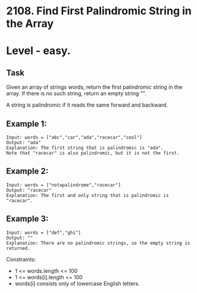 # 2108. Find First Palindromic String in the Array


# Level - easy.


## Task
Given an array of strings words, return the first palindromic string in the array. 
If there is no such string, return an empty string "".

A string is palindromic if it reads the same forward and backward.


## Example 1:
````
Input: words = ["abc","car","ada","racecar","cool"]
Output: "ada"
Explanation: The first string that is palindromic is "ada".
Note that "racecar" is also palindromic, but it is not the first.
````


## Example 2:
````
Input: words = ["notapalindrome","racecar"]
Output: "racecar"
Explanation: The first and only string that is palindromic is "racecar".
````


## Example 3:
````
Input: words = ["def","ghi"]
Output: ""
Explanation: There are no palindromic strings, so the empty string is returned.
````


Constraints:
- 1 <= words.length <= 100
- 1 <= words[i].length <= 100
- words[i] consists only of lowercase English letters.